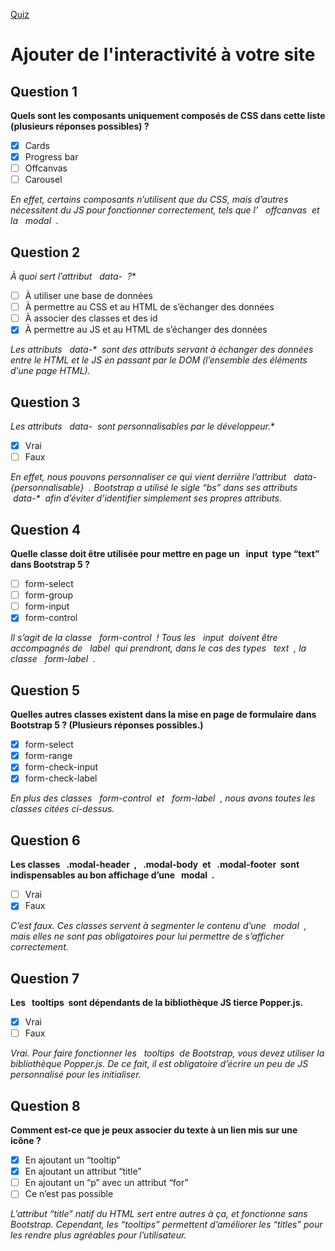 [Quiz](https://openclassrooms.com/en/courses/7542506-creez-des-sites-web-responsives-avec-bootstrap-5/exercises/4294)
# Ajouter de l'interactivité à votre site

## Question 1
**Quels sont les composants uniquement composés de CSS dans cette liste (plusieurs réponses possibles) ?**
- [x] Cards
- [x] Progress bar
- [ ] Offcanvas
- [ ] Carousel

_En effet, certains composants n’utilisent que du CSS, mais d’autres nécessitent du JS pour fonctionner correctement, tels que l’   offcanvas  et la   modal  ._

## Question 2
**À quoi sert l’attribut   data-*  ?**
- [ ] À utiliser une base de données
- [ ] À permettre au CSS et au HTML de s’échanger des données
- [ ] À associer des classes et des id
- [x] À permettre au JS et au HTML de s’échanger des données

_Les attributs   data-*  sont des attributs servant à échanger des données entre le HTML et le JS en passant par le DOM (l’ensemble des éléments d’une page HTML)._

## Question 3
**Les attributs   data-*  sont personnalisables par le développeur.**
- [x] Vrai
- [ ] Faux

_En effet, nous pouvons personnaliser ce qui vient derrière l’attribut   data-{personnalisable}  . Bootstrap a utilisé le sigle “bs” dans ses attributs   data-*  afin d’éviter d’identifier simplement ses propres attributs._

## Question 4
**Quelle classe doit être utilisée pour mettre en page un   input  type “text” dans Bootstrap 5 ?**
- [ ] form-select
- [ ] form-group
- [ ] form-input
- [x] form-control

_Il s’agit de la classe   form-control  ! Tous les   input  doivent être accompagnés de   label  qui prendront, dans le cas des types   text  , la classe   form-label  ._

## Question 5
**Quelles autres classes existent dans la mise en page de formulaire dans Bootstrap 5 ? (Plusieurs réponses possibles.)**
- [x] form-select
- [x] form-range
- [x] form-check-input
- [x] form-check-label

_En plus des classes   form-control  et   form-label  , nous avons toutes les classes citées ci-dessus._

## Question 6
**Les classes   .modal-header  ,   .modal-body  et   .modal-footer  sont indispensables au bon affichage d’une   modal  .**
- [ ] Vrai
- [x] Faux

_C’est faux. Ces classes servent à segmenter le contenu d’une   modal  , mais elles ne sont pas obligatoires pour lui permettre de s’afficher correctement._

## Question 7
**Les   tooltips  sont dépendants de la bibliothèque JS tierce Popper.js.**
- [x] Vrai
- [ ] Faux

_Vrai. Pour faire fonctionner les   tooltips  de Bootstrap, vous devez utiliser la bibliothèque Popper.js. De ce fait, il est obligatoire d’écrire un peu de JS personnalisé pour les initialiser._

## Question 8
**Comment est-ce que je peux associer du texte à un lien mis sur une icône ?**
- [x] En ajoutant un “tooltip”
- [x] En ajoutant un attribut “title”
- [ ] En ajoutant un “p” avec un attribut “for”
- [ ] Ce n’est pas possible

_L’attribut “title” natif du HTML sert entre autres à ça, et fonctionne sans Bootstrap. Cependant, les “tooltips” permettent d’améliorer les “titles” pour les rendre plus agréables pour l’utilisateur._